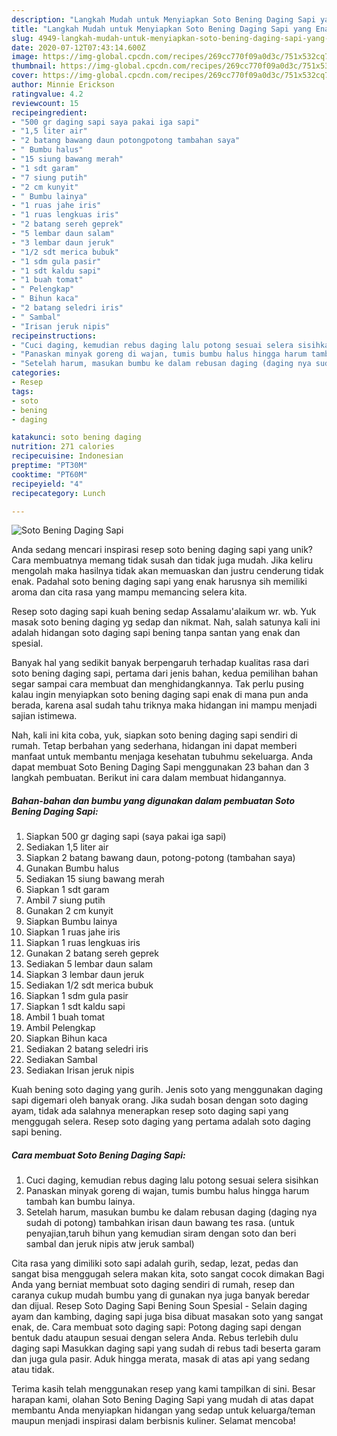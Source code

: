 ```yaml
---
description: "Langkah Mudah untuk Menyiapkan Soto Bening Daging Sapi yang Enak"
title: "Langkah Mudah untuk Menyiapkan Soto Bening Daging Sapi yang Enak"
slug: 4949-langkah-mudah-untuk-menyiapkan-soto-bening-daging-sapi-yang-enak
date: 2020-07-12T07:43:14.600Z
image: https://img-global.cpcdn.com/recipes/269cc770f09a0d3c/751x532cq70/soto-bening-daging-sapi-foto-resep-utama.jpg
thumbnail: https://img-global.cpcdn.com/recipes/269cc770f09a0d3c/751x532cq70/soto-bening-daging-sapi-foto-resep-utama.jpg
cover: https://img-global.cpcdn.com/recipes/269cc770f09a0d3c/751x532cq70/soto-bening-daging-sapi-foto-resep-utama.jpg
author: Minnie Erickson
ratingvalue: 4.2
reviewcount: 15
recipeingredient:
- "500 gr daging sapi saya pakai iga sapi"
- "1,5 liter air"
- "2 batang bawang daun potongpotong tambahan saya"
- " Bumbu halus"
- "15 siung bawang merah"
- "1 sdt garam"
- "7 siung putih"
- "2 cm kunyit"
- " Bumbu lainya"
- "1 ruas jahe iris"
- "1 ruas lengkuas iris"
- "2 batang sereh geprek"
- "5 lembar daun salam"
- "3 lembar daun jeruk"
- "1/2 sdt merica bubuk"
- "1 sdm gula pasir"
- "1 sdt kaldu sapi"
- "1 buah tomat"
- " Pelengkap"
- " Bihun kaca"
- "2 batang seledri iris"
- " Sambal"
- "Irisan jeruk nipis"
recipeinstructions:
- "Cuci daging, kemudian rebus daging lalu potong sesuai selera sisihkan"
- "Panaskan minyak goreng di wajan, tumis bumbu halus hingga harum tambah kan bumbu lainya."
- "Setelah harum, masukan bumbu ke dalam rebusan daging (daging nya sudah di potong) tambahkan irisan daun bawang tes rasa. (untuk penyajian,taruh bihun yang kemudian siram dengan soto dan beri sambal dan jeruk nipis atw jeruk sambal)"
categories:
- Resep
tags:
- soto
- bening
- daging

katakunci: soto bening daging 
nutrition: 271 calories
recipecuisine: Indonesian
preptime: "PT30M"
cooktime: "PT60M"
recipeyield: "4"
recipecategory: Lunch

---
```



![Soto Bening Daging Sapi](https://img-global.cpcdn.com/recipes/269cc770f09a0d3c/751x532cq70/soto-bening-daging-sapi-foto-resep-utama.jpg)

Anda sedang mencari inspirasi resep soto bening daging sapi yang unik? Cara membuatnya memang tidak susah dan tidak juga mudah. Jika keliru mengolah maka hasilnya tidak akan memuaskan dan justru cenderung tidak enak. Padahal soto bening daging sapi yang enak harusnya sih memiliki aroma dan cita rasa yang mampu memancing selera kita.

Resep soto daging sapi kuah bening sedap Assalamu&#39;alaikum wr. wb. Yuk masak soto bening daging yg sedap dan nikmat. Nah, salah satunya kali ini adalah hidangan soto daging sapi bening tanpa santan yang enak dan spesial.

Banyak hal yang sedikit banyak berpengaruh terhadap kualitas rasa dari soto bening daging sapi, pertama dari jenis bahan, kedua pemilihan bahan segar sampai cara membuat dan menghidangkannya. Tak perlu pusing kalau ingin menyiapkan soto bening daging sapi enak di mana pun anda berada, karena asal sudah tahu triknya maka hidangan ini mampu menjadi sajian istimewa.


Nah, kali ini kita coba, yuk, siapkan soto bening daging sapi sendiri di rumah. Tetap berbahan yang sederhana, hidangan ini dapat memberi manfaat untuk membantu menjaga kesehatan tubuhmu sekeluarga. Anda dapat membuat Soto Bening Daging Sapi menggunakan 23 bahan dan 3 langkah pembuatan. Berikut ini cara dalam membuat hidangannya.

<!--inarticleads1-->

##### Bahan-bahan dan bumbu yang digunakan dalam pembuatan Soto Bening Daging Sapi:

1. Siapkan 500 gr daging sapi (saya pakai iga sapi)
1. Sediakan 1,5 liter air
1. Siapkan 2 batang bawang daun, potong-potong (tambahan saya)
1. Gunakan  Bumbu halus
1. Sediakan 15 siung bawang merah
1. Siapkan 1 sdt garam
1. Ambil 7 siung putih
1. Gunakan 2 cm kunyit
1. Siapkan  Bumbu lainya
1. Siapkan 1 ruas jahe iris
1. Siapkan 1 ruas lengkuas iris
1. Gunakan 2 batang sereh geprek
1. Sediakan 5 lembar daun salam
1. Siapkan 3 lembar daun jeruk
1. Sediakan 1/2 sdt merica bubuk
1. Siapkan 1 sdm gula pasir
1. Siapkan 1 sdt kaldu sapi
1. Ambil 1 buah tomat
1. Ambil  Pelengkap
1. Siapkan  Bihun kaca
1. Sediakan 2 batang seledri iris
1. Sediakan  Sambal
1. Sediakan Irisan jeruk nipis


Kuah bening soto daging yang gurih. Jenis soto yang menggunakan daging sapi digemari oleh banyak orang. Jika sudah bosan dengan soto daging ayam, tidak ada salahnya menerapkan resep soto daging sapi yang menggugah selera. Resep soto daging yang pertama adalah soto daging sapi bening. 

<!--inarticleads2-->

##### Cara membuat Soto Bening Daging Sapi:

1. Cuci daging, kemudian rebus daging lalu potong sesuai selera sisihkan
1. Panaskan minyak goreng di wajan, tumis bumbu halus hingga harum tambah kan bumbu lainya.
1. Setelah harum, masukan bumbu ke dalam rebusan daging (daging nya sudah di potong) tambahkan irisan daun bawang tes rasa. (untuk penyajian,taruh bihun yang kemudian siram dengan soto dan beri sambal dan jeruk nipis atw jeruk sambal)


Cita rasa yang dimiliki soto sapi adalah gurih, sedap, lezat, pedas dan sangat bisa menggugah selera makan kita, soto sangat cocok dimakan Bagi Anda yang berniat membuat soto daging sendiri di rumah, resep dan caranya cukup mudah bumbu yang di gunakan nya juga banyak beredar dan dijual. Resep Soto Daging Sapi Bening Soun Spesial - Selain daging ayam dan kambing, daging sapi juga bisa dibuat masakan soto yang sangat enak, de. Cara membuat soto daging sapi: Potong daging sapi dengan bentuk dadu ataupun sesuai dengan selera Anda. Rebus terlebih dulu daging sapi Masukkan daging sapi yang sudah di rebus tadi beserta garam dan juga gula pasir. Aduk hingga merata, masak di atas api yang sedang atau tidak. 

Terima kasih telah menggunakan resep yang kami tampilkan di sini. Besar harapan kami, olahan Soto Bening Daging Sapi yang mudah di atas dapat membantu Anda menyiapkan hidangan yang sedap untuk keluarga/teman maupun menjadi inspirasi dalam berbisnis kuliner. Selamat mencoba!
